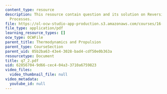 ```yaml
---
content_type: resource
description: This resource contain question and its solution on Reversible and Irreversible
  Processes.
file: https://ol-ocw-studio-app-production.s3.amazonaws.com/courses/16-01-unified-engineering-i-ii-iii-iv-fall-2005-spring-2006/628567049d66cec404a33710a6759823_q7_2.pdf
file_type: application/pdf
learning_resource_types: []
ocw_type: OCWFile
parent_title: Thermodynamics and Propulsion
parent_type: CourseSection
parent_uid: 05b2ba63-43e4-3028-bad4-cdf50e0b363a
resourcetype: Document
title: q7_2.pdf
uid: 62856704-9d66-cec4-04a3-3710a6759823
video_files:
  video_thumbnail_file: null
video_metadata:
  youtube_id: null
---
```

